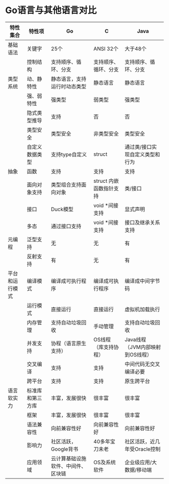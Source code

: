 # Go语言与其他语言对比

| 特性集合       | 特性项           | Go                                 | C                       | Java                            |
| -------------- | ---------------- | ---------------------------------- | ----------------------- | ------------------------------- |
| 基础语法       | 关键字           | 25个                               | ANSI 32个               | 大于48个                        |
|                | 控制结构         | 支持顺序、循环、分支               | 支持顺序、循环、分支    | 支持顺序、循环、分支            |
| 类型系统       | 动、静特性       | 静态语言，支持运行时动态类型       | 静态语言                | 静态语言                        |
|                | 强、弱特性       | 强类型                             | 弱类型                  | 强类型                          |
|                | 隐式类型推导     | 支持                               | 否                      | 否                              |
|                | 类型安全         | 类型安全                           | 非类型安全              | 类型安全                        |
|                | 自定义数据类型   | 支持type自定义                     | struct                  | 通过类/接口实现自定义类型和行为 |
| 抽象           | 函数             | 支持                               | 支持                    | 支持                            |
|                | 面向对象支持     | 类型组合支持面向对象               | struct 内嵌函数指针支持 | 类/接口                         |
|                | 接口             | Duck模型                           | void *间接支持          | 显式声明                        |
|                | 多态             | 通过接口支持                       | void *间接支持          | 接口及继承关系支持              |
| 元编程         | 泛型支持         | 无                                 | 无                      | 有                              |
|                | 反射支持         | 有                                 | 无                      | 有                              |
| 平台和运行模式 | 编译模式         | 编译成可执行程序                   | 编译成可执行程序        | 编译成中间字节码                |
|                | 运行模式         | 直接运行                           | 直接运行                | 虚拟机加载执行                  |
|                | 内存管理         | 支持自动垃圾回收                   | 手动管理                | 支持自动垃圾回收                |
|                | 并发支持         | 协程（语言原生支持）               | OS线程（库支持协程）    | Java线程（JVM内部映射到OS线程） |
|                | 交叉编译         | 支持                               | 支持                    | 中间代码无交叉编译必要          |
|                | 跨平台           | 支持                               | 支持                    | 原生跨平台                      |
| 语言软实力     | 标准库和第三方库 | 丰富，发展很快                     | 很丰富                  | 很丰富                          |
|                | 框架             | 丰富，发展很快                     | 很丰富                  | 很丰富                          |
|                | 语法兼容性       | 向前兼容性好                       | 向前兼容性好            | 向前兼容性好                    |
|                | 影响力           | 社区活跃，Google背书               | 40多年宝刀未老          | 社区活跃，近几年受Oracle控制    |
|                | 应用领域         | 云计算基础设施软件、中间件、区块链 | OS及系统软件            | 企业级应用/大数据/移动端        |

